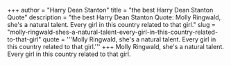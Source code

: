+++
author = "Harry Dean Stanton"
title = "the best Harry Dean Stanton Quote"
description = "the best Harry Dean Stanton Quote: Molly Ringwald, she's a natural talent. Every girl in this country related to that girl."
slug = "molly-ringwald-shes-a-natural-talent-every-girl-in-this-country-related-to-that-girl"
quote = '''Molly Ringwald, she's a natural talent. Every girl in this country related to that girl.'''
+++
Molly Ringwald, she's a natural talent. Every girl in this country related to that girl.
